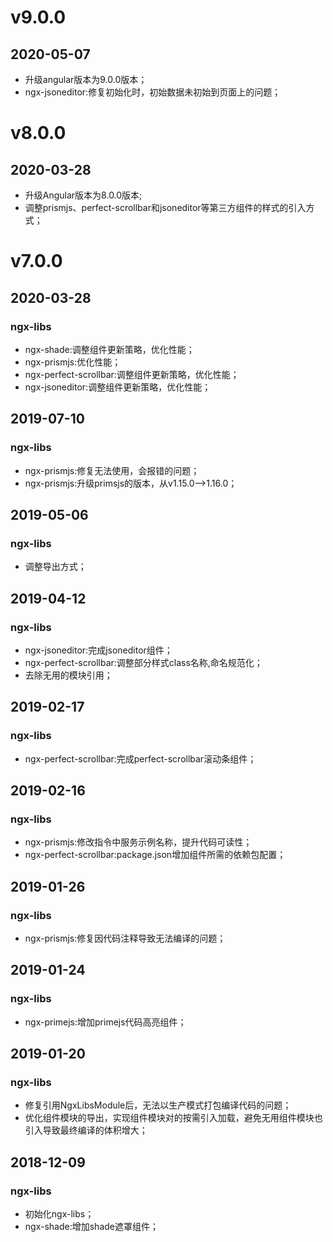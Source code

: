 # v9.0.0
## 2020-05-07
- 升级angular版本为9.0.0版本；
- ngx-jsoneditor:修复初始化时，初始数据未初始到页面上的问题；

# v8.0.0
## 2020-03-28
- 升级Angular版本为8.0.0版本;
- 调整prismjs、perfect-scrollbar和jsoneditor等第三方组件的样式的引入方式；

# v7.0.0
## 2020-03-28
### ngx-libs
- ngx-shade:调整组件更新策略，优化性能；
- ngx-prismjs:优化性能；
- ngx-perfect-scrollbar:调整组件更新策略，优化性能；
- ngx-jsoneditor:调整组件更新策略，优化性能；

## 2019-07-10
### ngx-libs
- ngx-prismjs:修复无法使用，会报错的问题；
- ngx-prismjs:升级primsjs的版本，从v1.15.0-->1.16.0；

## 2019-05-06
### ngx-libs
- 调整导出方式；

## 2019-04-12
### ngx-libs
- ngx-jsoneditor:完成jsoneditor组件；
- ngx-perfect-scrollbar:调整部分样式class名称,命名规范化；
- 去除无用的模块引用；

## 2019-02-17
### ngx-libs
- ngx-perfect-scrollbar:完成perfect-scrollbar滚动条组件；

## 2019-02-16
### ngx-libs
- ngx-prismjs:修改指令中服务示例名称，提升代码可读性；
- ngx-perfect-scrollbar:package.json增加组件所需的依赖包配置；

## 2019-01-26
### ngx-libs
- ngx-prismjs:修复因代码注释导致无法编译的问题；

## 2019-01-24
### ngx-libs
- ngx-primejs:增加primejs代码高亮组件；

## 2019-01-20
### ngx-libs
- 修复引用NgxLibsModule后，无法以生产模式打包编译代码的问题；
- 优化组件模块的导出，实现组件模块对的按需引入加载，避免无用组件模块也引入导致最终编译的体积增大；

## 2018-12-09
### ngx-libs
- 初始化ngx-libs；
- ngx-shade:增加shade遮罩组件；

